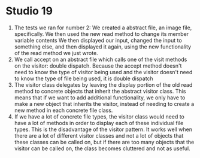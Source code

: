 # Studio 19
1. The tests we ran for number 2:
We created a abstract file, an image file, specifically. We then used the new read method to change its member variable contents
We then displayed our input, changed the input to something else, and then displayed it again, using the new functionality of the read method we just wrote.
2. We call accept on an abstract file which calls one of the visit methods on the visitor: double dispatch. Because the accept method doesn't need to know the type of visitor being
used and the visitor doesn't need to know the type of file being used, it is double dispatch
3. The visitor class delegates by leaving the display portion of the old read method to concrete objects that inherit the abstract visitor class. This means that if we want to add additional functionality, we only have to make a new object that inherits the visitor, instead of needing to create a new method in each concrete file class.
4. If we have a lot of concrete file types, the visitor class would need to have a lot of methods in order to display each of these individual file types. This is the disadvantage of the visitor pattern. It works well when there are a lot of different visitor classes and not a lot of objects that these classes can be called on, but if there are too many objects that the visitor can be called on, the class becomes cluttered and not as useful.

